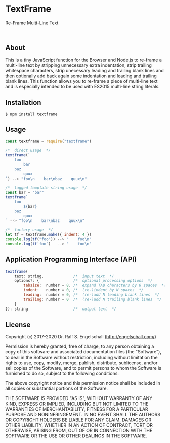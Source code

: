 
TextFrame
=========

Re-Frame Multi-Line Text

<p/>
<img src="https://nodei.co/npm/textframe.png?downloads=true&stars=true" alt=""/>

<p/>
<img src="https://david-dm.org/rse/textframe.png" alt=""/>

About
-----

This is a tiny JavaScript function for the Browser and Node.js to
re-frame a multi-line text by stripping unnecessary extra indentation,
strip trailing whitespace characters, strip unecessary leading and
trailing blank lines and then optionally add back again some indentation
and leading and trailing blank lines. This function allows you to
re-frame a piece of multi-line text and is especially intended to be
used with ES2015 multi-line string literals.

Installation
------------

```shell
$ npm install textframe
```

Usage
-----

```js
const textframe = require("textframe")

/*  direct usage  */
textframe(`
    foo
        bar
    baz
        quux
`) --> "foo\n    bar\nbaz    quux\n"

/*  tagged template string usage  */
const bar = "bar"
textframe`
    foo
        ${bar}
    baz
        quux
` --> "foo\n    bar\nbaz    quux\n"

/*  factory usage  */
let tf = textframe.make({ indent: 4 })
console.log(tf("foo")) --> "    foo\n"
console.log(tf`foo`)   --> "    foo\n"
```

Application Programming Interface (API)
---------------------------------------

```js
textframe(
    text: string,             /*  input text  */
    options?: {               /*  optional processing options  */
        tabsize:  number = 8, /*  expand TAB characters by 8 spaces  */
        indent:   number = 0, /*  (re-)indent by N spaces  */
        leading:  number = 0, /*  (re-)add N leading blank lines  */
        trailing: number = 0  /*  (re-)add N trailing blank lines  */
    }
}): string                    /*  output text  */
```

License
-------

Copyright (c) 2017-2020 Dr. Ralf S. Engelschall (http://engelschall.com/)

Permission is hereby granted, free of charge, to any person obtaining
a copy of this software and associated documentation files (the
"Software"), to deal in the Software without restriction, including
without limitation the rights to use, copy, modify, merge, publish,
distribute, sublicense, and/or sell copies of the Software, and to
permit persons to whom the Software is furnished to do so, subject to
the following conditions:

The above copyright notice and this permission notice shall be included
in all copies or substantial portions of the Software.

THE SOFTWARE IS PROVIDED "AS IS", WITHOUT WARRANTY OF ANY KIND,
EXPRESS OR IMPLIED, INCLUDING BUT NOT LIMITED TO THE WARRANTIES OF
MERCHANTABILITY, FITNESS FOR A PARTICULAR PURPOSE AND NONINFRINGEMENT.
IN NO EVENT SHALL THE AUTHORS OR COPYRIGHT HOLDERS BE LIABLE FOR ANY
CLAIM, DAMAGES OR OTHER LIABILITY, WHETHER IN AN ACTION OF CONTRACT,
TORT OR OTHERWISE, ARISING FROM, OUT OF OR IN CONNECTION WITH THE
SOFTWARE OR THE USE OR OTHER DEALINGS IN THE SOFTWARE.

